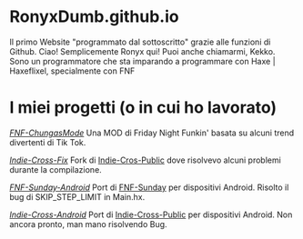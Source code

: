 # RonyxDumb.github.io
Il primo Website "programmato dal sottoscritto" grazie alle funzioni di Github.
Ciao! Semplicemente Ronyx qui! Puoi anche chiamarmi, Kekko.
Sono un programmatore che sta imparando a programmare con Haxe | Haxeflixel, specialmente con FNF 

# I miei progetti (o in cui ho lavorato)
*[FNF-ChungasMode](https://github.com/RonyxDumb/FNF-ChungasMode)*
Una MOD di Friday Night Funkin' basata su alcuni trend divertenti di Tik Tok.

*[Indie-Cross-Fix](https://github.com/RonyxDumb/Indie-Cross-Fix)*
Fork di [Indie-Cros-Public](https://github.com/brightfyregit/Indie-Cross-Public) dove risolvevo alcuni problemi durante la compilazione.

*[FNF-Sunday-Android](https://github.com/RonyxDumb/Indie-Cross-Fix)*
Port di [FNF-Sunday](https://github.com/bbpanzu/FNF-Sunday) per dispositivi Android. Risolto il bug di SKIP_STEP_LIMIT in Main.hx.

*[Indie-Cross-Android](https://github.com/RonyxDumb/Indie-Cross-Android)*
Port di [Indie-Cross-Public](https://github.com/brightfyregit/Indie-Cross-Public) per dispositivi Android. Non ancora pronto, man mano risolvendo Bug.

